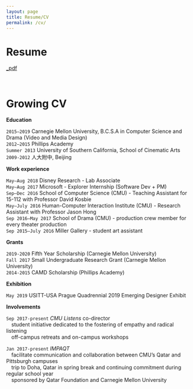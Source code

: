 ```yaml
---
layout: page
title: Resume/CV
permalink: /cv/
---
```


# Resume 
[_pdf](/assets/joycewang_0818_2.pdf)

<br>

# Growing CV

**Education**

`2015–2019` Carnegie Mellon University, B.C.S.A in Computer Science and Drama (Video and Media Design)  
`2012–2015` Phillips Academy  
`Summer 2013` University of Southern California, School of Cinematic Arts  
`2009-2012` 人大附中, Beijing

**Work experience**

`May–Aug 2018` Disney Research - Lab Associate  
`May–Aug 2017` Microsoft - Explorer Internship (Software Dev + PM)  
`Sep–Dec 2016` School of Computer Science (CMU) - Teaching Assistant for 15-112 with Professor David Kosbie  
`May–July 2016` Human-Computer Interaction Institute (CMU) - Research Assistant with Professor Jason Hong  
`Sep 2016–May 2017` School of Drama (CMU) - production crew member for every theater production  
`Sep 2015–July 2016` Miller Gallery - student art assistant  

**Grants**

`2019-2020` Fifth Year Scholarship (Carnegie Mellon University)  
`Fall 2017` Small Undergraduate Research Grant (Carnegie Mellon University)  
`2014-2015` CAMD Scholarship (Phillips Academy)  

**Exhibition**

`May 2019` USITT-USA Prague Quadrennial 2019 Emerging Designer Exhibit

**Involvements**

`Sep 2017-present` *CMU Listens* co-director  
&emsp;student initiative dedicated to the fostering of empathy and radical listening  
&emsp;off-campus retreats and on-campus workshops

`Jan 2017-present` *IMPAQT*  
&emsp;facilitate communication and collaboration between CMU’s Qatar and Pittsburgh campuses  
&emsp;trip to Doha, Qatar in spring break and continuing commitment during regular school year  
&emsp;sponsored by Qatar Foundation and Carnegie Mellon University